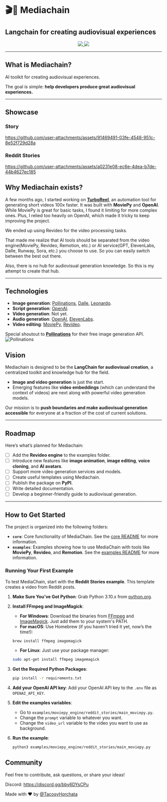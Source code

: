    # 🎬🔮 Mediachain

   ## Langchain for creating audiovisual experiences

   <p align="center">
   <a href="https://discord.gg/bby6DYsCPu">
      <img src="https://dcbadge.vercel.app/api/server/bby6DYsCPu?compact=true&style=flat">
   </a>
   <a href="https://star-history.com/#tacosyhorchata/mediachain)">
      <img src="https://img.shields.io/github/stars/tacosyhorchata/mediachain?style=social">
   </a>
   </p>

   ---

   ## What is Mediachain?

   AI toolkit for creating audiovisual experiences.

   The goal is simple: **help developers produce great audiovisual experiences.**

   ---

   ## Showcase 

   ### Story
   https://github.com/user-attachments/assets/91469491-03fe-4548-951c-8e52f729d28a

   ### Reddit Stories
   https://github.com/user-attachments/assets/a0231e08-ec6e-4dea-b7de-44b4627ec185


   ## Why Mediachain exists?

   A few months ago, I started working on [**TurboReel**](https://turboreelgpt.tech), an automation tool for generating short videos 100x faster. It was built with **MoviePy** and **OpenAI**. While MoviePy is great for basic tasks, I found it limiting for more complex ones. Plus, I relied too heavily on OpenAI, which made it tricky to keep improving the project.

   We ended up using Revideo for the video processing tasks. 

   That made me realize that AI tools should be separated from the video engine(MoviePy, Revideo, Remotion, etc.) or AI service(GPT, ElevenLabs, Dalle, Runway, Sora, etc.) you choose to use. So you can easily switch between the best out there.

   Also, there is no hub for audiovisual generation knowledge. So this is my attempt to create that hub.

   ---

   ## Technologies

   - **Image generation**: [Pollinations](https://github.com/pollinations/pollinations), [Dalle](https://openai.com/index/dall-e-3/), [Leonardo](https://leonardo.ai).
   - **Script generation**: [OpenAI](https://openai.com).
   - **Video generation**: Not yet.
   - **Audio generation**: [OpenAI](https://openai.com), [ElevenLabs](https://elevenlabs.io).
   - **Video editing**: [MoviePy](https://zulko.github.io/moviepy/), [Revideo](https://re.video).

   Special shoutout to [**Pollinations**](https://pollinations.ai) for their free image generation API.
   ![Pollinations](https://avatars.githubusercontent.com/u/86964862?s=48&v=4)


   ## Vision

   Mediachain is designed to be the **LangChain for audiovisual creation**, a centralized toolkit and knowledge hub for the field.  

   - **Image and video generation** is just the start.  
   - Emerging features like **video embeddings** (which can understand the context of videos) are next along with powerful video generation models.  

   Our mission is to **push boundaries and make audiovisual generation accessible** for everyone at a fraction of the cost of current solutions.

   ---

   ## Roadmap

   Here’s what’s planned for Mediachain:

   - [ ] Add the **Revideo engine** to the examples folder.  
   - [ ] Introduce new features like **image animation**, **image editing**, **voice cloning**, and **AI avatars**.  
   - [ ] Support more video generation services and models.  
   - [ ] Create useful templates using Mediachain.  
   - [ ] Publish the package on **PyPI**.  
   - [ ] Write detailed documentation.  
   - [ ] Develop a beginner-friendly guide to audiovisual generation.  

   ---

   ## How to Get Started

   The project is organized into the following folders:

   - **`core`**: Core functionality of MediaChain. See the [core README](core/README.md) for more information.
   - **`examples`**: Examples showing how to use MediaChain with tools like **MoviePy**, **Revideo**, and **Remotion**. See the [examples README](examples/README.md) for more information.

   ### Running Your First Example

   To test MediaChain, start with the **Reddit Stories example**. This template creates a video from Reddit posts.

   1. **Make Sure You’ve Got Python**: Grab Python 3.10.x from [python.org](https://www.python.org/downloads/release/python-31012/).

   2. **Install FFmpeg and ImageMagick**:
      - **For Windows**: Download the binaries from [FFmpeg](https://ffmpeg.org/download.html) and [ImageMagick](https://imagemagick.org/script/download.php). Just add them to your system's PATH.
      - **For macOS**: Use Homebrew (if you haven’t tried it yet, now’s the time!):
      ```bash
      brew install ffmpeg imagemagick
      ```
      - **For Linux**: Just use your package manager:
      ```bash
      sudo apt-get install ffmpeg imagemagick
      ```

   3. **Get the Required Python Packages**:
      ```bash
      pip install -r requirements.txt
      ```
   
   4. **Add your OpenAI API key**:
      Add your OpenAI API key to the `.env` file as `OPENAI_API_KEY`.

   5. **Edit the examples variables**:
      - Go to `examples/moviepy_engine/reddit_stories/main_moviepy.py`.
      - Change the `prompt` variable to whatever you want.
      - Change the `video_url` variable to the video you want to use as background.

   6. **Run the example**:  
      ```bash
      python3 examples/moviepy_engine/reddit_stories/main_moviepy.py
      ```

   ## Community

   Feel free to contribute, ask questions, or share your ideas!

   Discord: https://discord.gg/bby6DYsCPu

   Made with ❤️ by [@TacosyHorchata](https://github.com/TacosyHorchata)
